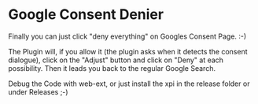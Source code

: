 # Google Consent Denier
Finally you can just click "deny everything" on Googles Consent Page. :-)

The Plugin will, if you allow it (the plugin asks when it detects the consent dialogue), click on the "Adjust" button and click on "Deny" at each possibility.
Then it leads you back to the regular Google Search.

Debug the Code with web-ext, or just install the xpi in the release folder or under Releases ;-)
